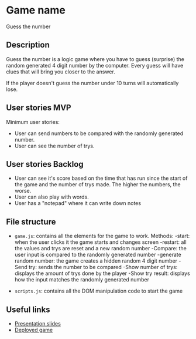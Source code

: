 # Game name
Guess the number
<!-- When you finish, add a nice screenshot of your game -->
<!--[<img src="./img/page.png">]()-->

## Description

Guess the number is a logic game where you have to guess (surprise) the random generated 4 digit number by the computer. Every guess will have clues that will bring you closer to the answer.

If the player doesn't guess the number under 10 turns will automatically lose.

## User stories MVP

Minimum user stories:

- User can send numbers to be compared with the randomly generated number.
- User can see the number of trys.

## User stories Backlog

- User can see it's score based on the time that has run since the start of the game and the number of trys made. The higher the numbers, the worse.
- User can also play with words.
- User has a "notepad" where it can write down notes

## File structure

- <code>game.js</code>: contains all the elements for the game to work. Methods: -start: when the user clicks it the game starts and changes screen
-restart: all the values and trys are reset and a new random number
-Compare: the user input is compared to the randomly generated number
-generate random number: the game creates a hidden random 4 digit number 
-Send try: sends the number to be compared
-Show number of trys: displays the amount of trys done by the player
-Show try result: displays how the input matches the randomly generated number

- <code>scripts.js</code>: contains all the DOM manipulation code to start the game

## Useful links

<!-- When you finish, add these links and commit -->

- [Presentation slides]()
- [Deployed game]()
